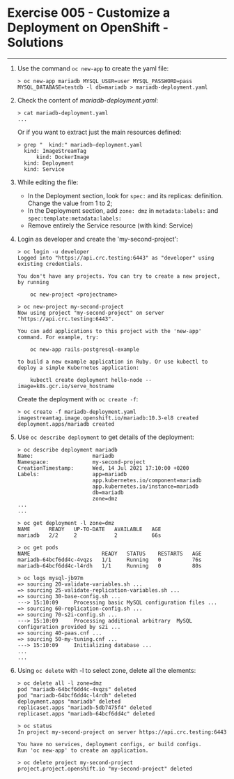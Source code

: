 # Exercise 005 - Customize a Deployment on OpenShift - Solutions

---

1. Use the command ```oc new-app``` to create the yaml file:

   ```console
   > oc new-app mariadb MYSQL_USER=user MYSQL_PASSWORD=pass MYSQL_DATABASE=testdb -l db=mariadb > mariadb-deployment.yaml
   ```

2. Check the content of *mariadb-deployment.yaml*:

   ```console
   > cat mariadb-deployment.yaml
   ...
   ```

   Or if you want to extract just the main resources defined:

   ```console
   > grep "  kind:" mariadb-deployment.yaml
     kind: ImageStreamTag
         kind: DockerImage
     kind: Deployment
     kind: Service
   ```

3) While editing the file:
   - In the Deployment section, look for ```spec:``` and its replicas:
     definition.
     Change the value from 1 to 2;
   - In the Deployment section, add ```zone: dmz``` in
     ```metadata:labels:```
     and
     ```spec:template:metadata:labels:```
   - Remove entirely the Service resource (with kind: Service)

4) Login as developer and create the 'my-second-project':

   ```console
   > oc login -u developer
   Logged into "https://api.crc.testing:6443" as "developer" using existing credentials.

   You don't have any projects. You can try to create a new project, by running

       oc new-project <projectname>

   > oc new-project my-second-project
   Now using project "my-second-project" on server "https://api.crc.testing:6443".

   You can add applications to this project with the 'new-app' command. For example, try:

       oc new-app rails-postgresql-example

   to build a new example application in Ruby. Or use kubectl to deploy a simple Kubernetes application:

       kubectl create deployment hello-node --image=k8s.gcr.io/serve_hostname
   ```

   Create the deployment with ```oc create -f```:

   ```console
   > oc create -f mariadb-deployment.yaml
   imagestreamtag.image.openshift.io/mariadb:10.3-el8 created
   deployment.apps/mariadb created
   ```

5) Use ```oc describe deployment``` to get details of the deployment:

   ```console
   > oc describe deployment mariadb
   Name:                   mariadb
   Namespace:              my-second-project
   CreationTimestamp:      Wed, 14 Jul 2021 17:10:00 +0200
   Labels:                 app=mariadb
                           app.kubernetes.io/component=mariadb
                           app.kubernetes.io/instance=mariadb
                           db=mariadb
                           zone=dmz
   ...
   ...

   > oc get deployment -l zone=dmz
   NAME      READY   UP-TO-DATE   AVAILABLE   AGE
   mariadb   2/2     2            2           66s

   > oc get pods
   NAME                       READY   STATUS    RESTARTS   AGE
   mariadb-64bcf6dd4c-4vqzs   1/1     Running   0          76s
   mariadb-64bcf6dd4c-l4rdh   1/1     Running   0          80s

   > oc logs mysql-jb97m
   => sourcing 20-validate-variables.sh ...
   => sourcing 25-validate-replication-variables.sh ...
   => sourcing 30-base-config.sh ...
   ---> 15:10:09     Processing basic MySQL configuration files ...
   => sourcing 60-replication-config.sh ...
   => sourcing 70-s2i-config.sh ...
   ---> 15:10:09     Processing additional arbitrary  MySQL configuration provided by s2i ...
   => sourcing 40-paas.cnf ...
   => sourcing 50-my-tuning.cnf ...
   ---> 15:10:09     Initializing database ...
   ...
   ...
   ```

6) Using ```oc delete``` with -l to select zone, delete all the elements:

   ```console
   > oc delete all -l zone=dmz
   pod "mariadb-64bcf6dd4c-4vqzs" deleted
   pod "mariadb-64bcf6dd4c-l4rdh" deleted
   deployment.apps "mariadb" deleted
   replicaset.apps "mariadb-5db7475f4" deleted
   replicaset.apps "mariadb-64bcf6dd4c" deleted

   > oc status
   In project my-second-project on server https://api.crc.testing:6443

   You have no services, deployment configs, or build configs.
   Run 'oc new-app' to create an application.

   > oc delete project my-second-project
   project.project.openshift.io "my-second-project" deleted
   ```
